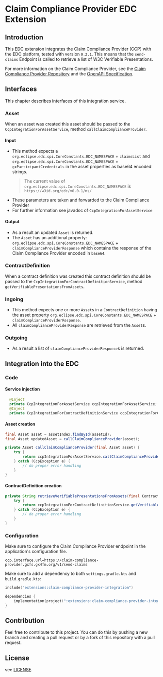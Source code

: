 # Claim Compliance Provider EDC Extension

## Introduction
This EDC extension integrates the Claim Compliance Provider (CCP) with the EDC platform, tested with version `0.2.1`. This means that the `send-claims` Endpoint is called to retrieve a list of W3C Verifiable Presentations.

For more information on the Claim Compliance Provider, see the [Claim Compliance Provider Repository](https://github.com/GAIA-X4PLC-AAD/claim-compliance-provider) and the [OpenAPI Specification](https://claim-compliance-provider.gxfs.gx4fm.org/docs/).

## Interfaces
This chapter describes interfaces of this integration service.

### Asset
When an asset was created this asset should be passed to the `CcpIntegrationForAssetService`, method `callClaimComplianceProvider`. 

#### Input
* This method expects a `org.eclipse.edc.spi.CoreConstants.EDC_NAMESPACE` + `claimsList` and `org.eclipse.edc.spi.CoreConstants.EDC_NAMESPACE` + `gxParticipantCredentials` in the asset properties as base64 encoded strings.
  > The current value of `org.eclipse.edc.spi.CoreConstants.EDC_NAMESPACE` is `https://w3id.org/edc/v0.0.1/ns/` 
* These parameters are taken and forwarded to the Claim Compliance Provider
* For further information see javadoc of `CcpIntegrationForAssetService`

#### Output
* As a result an updated `Asset` is returned.
* The `Asset` has an additional property: `org.eclipse.edc.spi.CoreConstants.EDC_NAMESPACE` + `claimComplianceProviderResponse` which contains the response of the Claim Compliance Provider encoded in `base64`.

### ContractDefinition
When a contract definition was created this contract definition should be passed to the `CcpIntegrationForContractDefinitionService`, method `getVerifiablePresentationsFromAssets`.

### Ingoing
* This method expects one or more `Asset`s in a `ContractDefinition` having the asset property `org.eclipse.edc.spi.CoreConstants.EDC_NAMESPACE` + `claimComplianceProviderResponse`.
* All `claimComplianceProviderResponse` are retrieved from the `Asset`s.

### Outgoing
* As a result a list of `claimComplianceProviderResponse`s is returned.

## Integration into the EDC

### Code
#### Service injection
```java
  @Inject
  private CcpIntegrationForAssetService ccpIntegrationForAssetService;
  @Inject
  private CcpIntegrationForContractDefinitionService ccpIntegrationForContractDefinitionService;
```

#### Asset creation
```java
final Asset asset = assetIndex.findById(assetId);
final Asset updatedAsset = callClaimComplianceProvider(asset);
```
```java
private Asset callClaimComplianceProvider(final Asset asset) {
    try {
        return ccpIntegrationForAssetService.callClaimComplianceProvider(claimComplianceProviderEndpoint, assetService, asset);
    } catch (CcpException e) {
        // do proper error handling
    }
}
```
#### ContractDefinition creation
```java
private String retrieveVerifiablePresentationsFromAssets(final ContractDefinition contractDefinition, final AssetIndex assetIndex) {
    try {
        return ccpIntegrationForContractDefinitionService.getVerifiablePresentationsFromAssets(contractDefinition, assetIndex);
    } catch (CcpException e) {
        // do proper error handling
    }
}
```
### Configuration
Make sure to configure the Claim Compliance Provider endpoint in the application's configuration file.
```properties
ccp.interface.url=https://claim-compliance-provider.gxfs.gx4fm.org/v1/send-claims
```
Make sure to add a dependency to both `settings.gradle.kts` and `build.gradle.kts`:
```kotlin
include("extensions:claim-compliance-provider-integration")
```
```kotlin
dependencies {
    implementation(project(":extensions:claim-compliance-provider-integration"))
}
```

## Contribution
Feel free to contribute to this project. You can do this by pushing a new branch and creating a pull request or by a fork of this repository with a pull request.

## License
see [LICENSE](../../../LICENSE).
